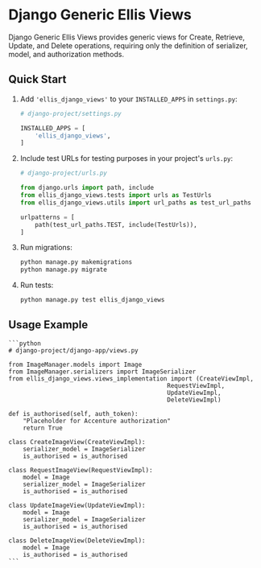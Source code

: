 # Django Generic Ellis Views

Django Generic Ellis Views provides generic views for Create, Retrieve, Update, and Delete operations, requiring only the definition of serializer, model, and authorization methods.

## Quick Start

1. Add `'ellis_django_views'` to your `INSTALLED_APPS` in `settings.py`:

    ```python
    # django-project/settings.py

    INSTALLED_APPS = [
        'ellis_django_views',
    ]
    ```

2. Include test URLs for testing purposes in your project's `urls.py`:

    ```python
    # django-project/urls.py

    from django.urls import path, include
    from ellis_django_views.tests import urls as TestUrls
    from ellis_django_views.utils import url_paths as test_url_paths

    urlpatterns = [
        path(test_url_paths.TEST, include(TestUrls)),
    ]
    ```

3. Run migrations:

    ```bash
    python manage.py makemigrations
    python manage.py migrate
    ```

4. Run tests:

    ```bash
    python manage.py test ellis_django_views
    ```

## Usage Example

    ```python
    # django-project/django-app/views.py

    from ImageManager.models import Image
    from ImageManager.serializers import ImageSerializer
    from ellis_django_views.views_implementation import (CreateViewImpl,
                                                RequestViewImpl,
                                                UpdateViewImpl,
                                                DeleteViewImpl)

    def is_authorised(self, auth_token):
        "Placeholder for Accenture authorization"
        return True

    class CreateImageView(CreateViewImpl):
        serializer_model = ImageSerializer
        is_authorised = is_authorised

    class RequestImageView(RequestViewImpl):
        model = Image
        serializer_model = ImageSerializer
        is_authorised = is_authorised

    class UpdateImageView(UpdateViewImpl):
        model = Image
        serializer_model = ImageSerializer
        is_authorised = is_authorised

    class DeleteImageView(DeleteViewImpl):
        model = Image
        is_authorised = is_authorised
    ```

